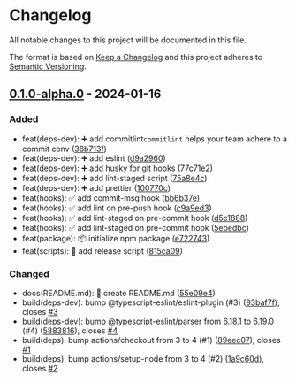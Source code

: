 # Changelog

All notable changes to this project will be documented in this file.

The format is based on [Keep a Changelog](https://keepachangelog.com/)
and this project adheres to [Semantic Versioning](https://semver.org/).

## [0.1.0-alpha.0] - 2024-01-16

### Added

- feat(deps-dev): :heavy_plus_sign: add commitlint`commitlint` helps your team adhere to a commit conv ([38b713f](https://github.com/hussam-aldarwish/nodejs-package-template/commit/38b713f))
- feat(deps-dev): :heavy_plus_sign: add eslint ([d9a2960](https://github.com/hussam-aldarwish/nodejs-package-template/commit/d9a2960))
- feat(deps-dev): :heavy_plus_sign: add husky for git hooks ([77c71e2](https://github.com/hussam-aldarwish/nodejs-package-template/commit/77c71e2))
- feat(deps-dev): :heavy_plus_sign: add lint-staged script ([75a8e4c](https://github.com/hussam-aldarwish/nodejs-package-template/commit/75a8e4c))
- feat(deps-dev): :heavy_plus_sign: add prettier ([100770c](https://github.com/hussam-aldarwish/nodejs-package-template/commit/100770c))
- feat(hooks): :white_check_mark: add commit-msg hook ([bb6b37e](https://github.com/hussam-aldarwish/nodejs-package-template/commit/bb6b37e))
- feat(hooks): :white_check_mark: add lint on pre-push hook ([c9a9ed3](https://github.com/hussam-aldarwish/nodejs-package-template/commit/c9a9ed3))
- feat(hooks): :white_check_mark: add lint-staged on pre-commit hook ([d5c1888](https://github.com/hussam-aldarwish/nodejs-package-template/commit/d5c1888))
- feat(hooks): :white_check_mark: add lint-staged on pre-commit hook ([5ebedbc](https://github.com/hussam-aldarwish/nodejs-package-template/commit/5ebedbc))
- feat(package): :package: initialize npm package ([e722743](https://github.com/hussam-aldarwish/nodejs-package-template/commit/e722743))
- feat(scripts): :construction_worker: add release script ([815ca09](https://github.com/hussam-aldarwish/nodejs-package-template/commit/815ca09))

### Changed

- docs(README.md): :memo: create README.md ([55e09e4](https://github.com/hussam-aldarwish/nodejs-package-template/commit/55e09e4))
- build(deps-dev): bump @typescript-eslint/eslint-plugin (#3) ([93baf7f](https://github.com/hussam-aldarwish/nodejs-package-template/commit/93baf7f)), closes [#3](https://github.com/hussam-aldarwish/nodejs-package-template/issues/3)
- build(deps-dev): bump @typescript-eslint/parser from 6.18.1 to 6.19.0 (#4) ([5883816](https://github.com/hussam-aldarwish/nodejs-package-template/commit/5883816)), closes [#4](https://github.com/hussam-aldarwish/nodejs-package-template/issues/4)
- build(deps): bump actions/checkout from 3 to 4 (#1) ([89eec07](https://github.com/hussam-aldarwish/nodejs-package-template/commit/89eec07)), closes [#1](https://github.com/hussam-aldarwish/nodejs-package-template/issues/1)
- build(deps): bump actions/setup-node from 3 to 4 (#2) ([1a9c60d](https://github.com/hussam-aldarwish/nodejs-package-template/commit/1a9c60d)), closes [#2](https://github.com/hussam-aldarwish/nodejs-package-template/issues/2)

[0.1.0-alpha.0]: https://github.com/hussam-aldarwish/nodejs-package-template/releases/tag/v0.1.0-alpha.0
